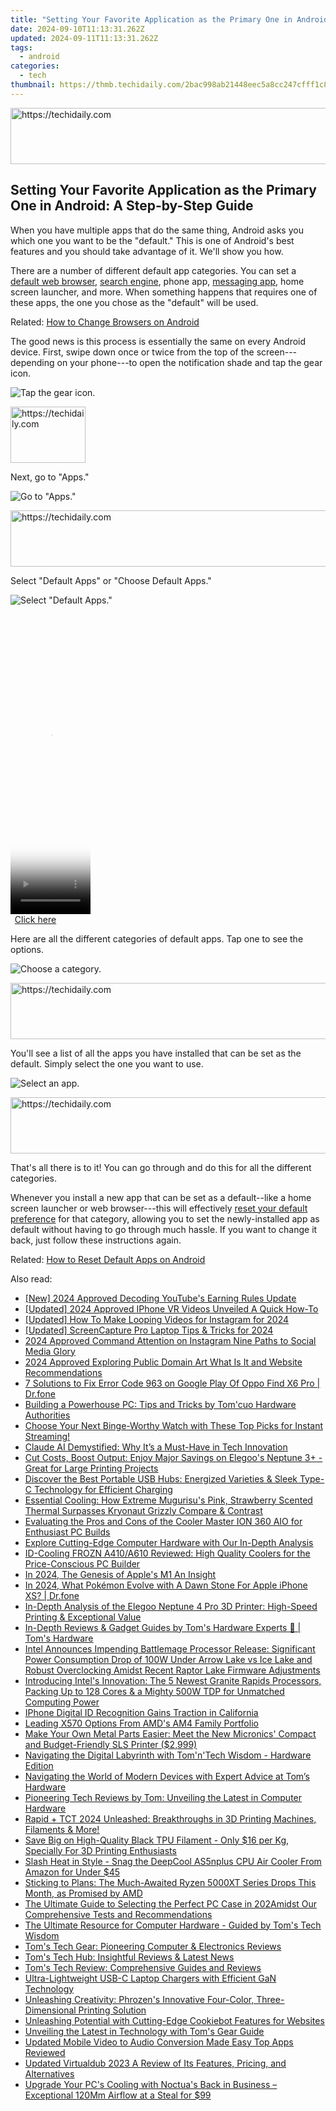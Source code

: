 ```yaml
---
title: "Setting Your Favorite Application as the Primary One in Android: A Step-by-Step Guide"
date: 2024-09-10T11:13:31.262Z
updated: 2024-09-11T11:13:31.262Z
tags:
  - android
categories:
  - tech
thumbnail: https://thmb.techidaily.com/2bac998ab21448eec5a8cc247cfff1c8109a4e1512d9567d4d84793b48ec3fa6.jpg
---
```






<!-- affiliate ads begin -->
<a href="https://appsumo.8odi.net/c/5597632/2123750/7443" target="_top" id="2123750">
  <img src="//a.impactradius-go.com/display-ad/7443-2123750" border="0" alt="https://techidaily.com" width="728" height="90"/>
</a>
<img height="0" width="0" src="https://appsumo.8odi.net/i/5597632/2123750/7443" style="position:absolute;visibility:hidden;" border="0" />
<!-- affiliate ads end -->




## Setting Your Favorite Application as the Primary One in Android: A Step-by-Step Guide

When you have multiple apps that do the same thing, Android asks you which one you want to be the "default." This is one of Android's best features and you should take advantage of it. We'll show you how.

 There are a number of different default app categories. You can set a [default web browser](https://screen-recording.techidaily.com/2024-approved-discovering-the-finest-mac-screen-capture-software/), [search engine](https://android-frp.techidaily.com/in-2024-is-gsm-flasher-adb-legit-full-review-to-bypass-your-realme-v30t-phone-frp-lock-by-drfone-android/), phone app, [messaging app](https://techtrends.techidaily.com/guide-to-activate-or-deactivate-network-discovery-feature-in-windows-11/), home screen launcher, and more. When something happens that requires one of these apps, the one you chose as the "default" will be used.

Related: [How to Change Browsers on Android](https://screen-recording.techidaily.com/2024-approved-discovering-the-finest-mac-screen-capture-software/) 

 The good news is this process is essentially the same on every Android device. First, swipe down once or twice from the top of the screen---depending on your phone---to open the notification shade and tap the gear icon.

![Tap the gear icon.](https://static1.howtogeekimages.com/wordpress/wp-content/uploads/2022/03/2022-03-29_17-02-41.jpg?trim=1,1&amp;bg-color=000&amp;pad=1,1) 





<!-- affiliate ads begin -->
<a href="https://aligracehair.sjv.io/c/5597632/2115925/19272" target="_top" id="2115925">
  <img src="//a.impactradius-go.com/display-ad/19272-2115925" border="0" alt="https://techidaily.com" width="120" height="90"/>
</a>
<img height="0" width="0" src="https://aligracehair.sjv.io/i/5597632/2115925/19272" style="position:absolute;visibility:hidden;" border="0" />
<!-- affiliate ads end -->




 Next, go to "Apps."

![Go to "Apps."](https://static1.howtogeekimages.com/wordpress/wp-content/uploads/2016/10/2022-04-18_15-04-03.jpg) 





<!-- affiliate ads begin -->
<a href="https://unicoeye.pxf.io/c/5597632/2134490/18498" target="_top" id="2134490">
  <img src="//a.impactradius-go.com/display-ad/18498-2134490" border="0" alt="https://techidaily.com" width="728" height="90"/>
</a>
<img height="0" width="0" src="https://unicoeye.pxf.io/i/5597632/2134490/18498" style="position:absolute;visibility:hidden;" border="0" />
<!-- affiliate ads end -->




 Select "Default Apps" or "Choose Default Apps."

![Select "Default Apps."](https://static1.howtogeekimages.com/wordpress/wp-content/uploads/2016/10/2022-04-18_15-04-50.jpg) 





<!-- affiliate ads begin -->
<span id="1977006">
					<video width="128" height="480" style="cursor:pointer"
           poster="//a.impactradius-go.com/display-clicktoplayimage/1977006.png"
           onclick="if(!this.playClicked){this.play();this.setAttribute('controls',true);this.playClicked=true;}">
	   <source src="//a.impactradius-go.com/display-ad/22993-1977006">
	   <img src="//a.impactradius-go.com/display-clicktoplayimage/1977006.png" style="border: none; height: 100%; width: 100%; object-fit: contain">
	</video>
	<div style="width:80px;text-align:center"><a href="javascript:window.open(decodeURIComponent('https%3A%2F%2Fhomestyler.sjv.io%2Fc%2F5597632%2F1977006%2F22993'), '_blank');void(0);">Click here</a></div>
</span>
<img height="0" width="0" src="https://imp.pxf.io/i/5597632/1977006/22993" style="position:absolute;visibility:hidden;" border="0" />
<!-- affiliate ads end -->




 Here are all the different categories of default apps. Tap one to see the options.

![Choose a category.](https://static1.howtogeekimages.com/wordpress/wp-content/uploads/2016/10/2022-04-18_15-06-02.jpg) 





<!-- affiliate ads begin -->
<a href="https://ephamedtechinc.pxf.io/c/5597632/2137215/26400" target="_top" id="2137215">
  <img src="//a.impactradius-go.com/display-ad/26400-2137215" border="0" alt="https://techidaily.com" width="728" height="90"/>
</a>
<img height="0" width="0" src="https://ephamedtechinc.pxf.io/i/5597632/2137215/26400" style="position:absolute;visibility:hidden;" border="0" />
<!-- affiliate ads end -->




 You'll see a list of all the apps you have installed that can be set as the default. Simply select the one you want to use.

![Select an app.](https://static1.howtogeekimages.com/wordpress/wp-content/uploads/2016/10/2022-04-18_15-08-10.jpg) 





<!-- affiliate ads begin -->
<a href="https://aligracehair.sjv.io/c/5597632/2115951/19272" target="_top" id="2115951">
  <img src="//a.impactradius-go.com/display-ad/19272-2115951" border="0" alt="https://techidaily.com" width="728" height="90"/>
</a>
<img height="0" width="0" src="https://aligracehair.sjv.io/i/5597632/2115951/19272" style="position:absolute;visibility:hidden;" border="0" />
<!-- affiliate ads end -->




 That's all there is to it! You can go through and do this for all the different categories.

 Whenever you install a new app that can be set as a default--like a home screen launcher or web browser---this will effectively [reset your default preference](https://ai-driven-video-production.techidaily.com/updated-the-ultimate-list-of-free-security-camera-software/) for that category, allowing you to set the newly-installed app as default without having to go through much hassle. If you want to change it back, just follow these instructions again.

Related: [How to Reset Default Apps on Android](https://ai-driven-video-production.techidaily.com/updated-the-ultimate-list-of-free-security-camera-software/)

<ins class="adsbygoogle"
     style="display:block"
     data-ad-format="autorelaxed"
     data-ad-client="ca-pub-7571918770474297"
     data-ad-slot="1223367746"></ins>



<ins class="adsbygoogle"
     style="display:block"
     data-ad-client="ca-pub-7571918770474297"
     data-ad-slot="8358498916"
     data-ad-format="auto"
     data-full-width-responsive="true"></ins>

<span class="atpl-alsoreadstyle">Also read:</span>
<div><ul>
<li><a href="https://facebook-video-footage.techidaily.com/new-2024-approved-decoding-youtubes-earning-rules-update/"><u>[New] 2024 Approved  Decoding YouTube's Earning Rules Update</u></a></li>
<li><a href="https://vp-tips.techidaily.com/updated-2024-approved-iphone-vr-videos-unveiled-a-quick-how-to/"><u>[Updated] 2024 Approved  IPhone VR Videos Unveiled  A Quick How-To</u></a></li>
<li><a href="https://instagram-video-recordings.techidaily.com/updated-how-to-make-looping-videos-for-instagram-for-2024/"><u>[Updated] How To Make Looping Videos for Instagram for 2024</u></a></li>
<li><a href="https://digital-screen-recording.techidaily.com/updated-screencapture-pro-laptop-tips-and-tricks-for-2024/"><u>[Updated] ScreenCapture Pro  Laptop Tips & Tricks for 2024</u></a></li>
<li><a href="https://article-helps.techidaily.com/2024-approved-command-attention-on-instagram-nine-paths-to-social-media-glory/"><u>2024 Approved  Command Attention on Instagram  Nine Paths to Social Media Glory</u></a></li>
<li><a href="https://some-knowledge.techidaily.com/2024-approved-exploring-public-domain-art-what-is-it-and-website-recommendations/"><u>2024 Approved  Exploring Public Domain Art  What Is It and Website Recommendations</u></a></li>
<li><a href="https://howto.techidaily.com/7-solutions-to-fix-error-code-963-on-google-play-of-oppo-find-x6-pro-drfone-by-drfone-fix-android-problems-fix-android-problems/"><u>7 Solutions to Fix Error Code 963 on Google Play Of Oppo Find X6 Pro | Dr.fone</u></a></li>
<li><a href="https://hardware-tips.techidaily.com/building-a-powerhouse-pc-tips-and-tricks-by-tomcuo-hardware-authorities/"><u>Building a Powerhouse PC: Tips and Tricks by Tom'cuo Hardware Authorities</u></a></li>
<li><a href="https://tech-recovery.techidaily.com/1722896217771-choose-your-next-binge-worthy-watch-with-these-top-picks-for-instant-streaming/"><u>Choose Your Next Binge-Worthy Watch with These Top Picks for Instant Streaming!</u></a></li>
<li><a href="https://tech-hub.techidaily.com/claude-ai-demystified-why-its-a-must-have-in-tech-innovation/"><u>Claude AI Demystified: Why It’s a Must-Have in Tech Innovation</u></a></li>
<li><a href="https://hardware-tips.techidaily.com/cut-costs-boost-output-enjoy-major-savings-on-elegoos-neptune-3plus-great-for-large-printing-projects/"><u>Cut Costs, Boost Output: Enjoy Major Savings on Elegoo's Neptune 3+ - Great for Large Printing Projects</u></a></li>
<li><a href="https://hardware-tips.techidaily.com/discover-the-best-portable-usb-hubs-energized-varieties-and-sleek-type-c-technology-for-efficient-charging/"><u>Discover the Best Portable USB Hubs: Energized Varieties & Sleek Type-C Technology for Efficient Charging</u></a></li>
<li><a href="https://hardware-tips.techidaily.com/essential-cooling-how-extreme-mugurisus-pink-strawberry-scented-thermal-surpasses-kryonaut-grizzly-compare-and-contrast/"><u>Essential Cooling: How Extreme Mugurisu's Pink, Strawberry Scented Thermal Surpasses Kryonaut Grizzly Compare & Contrast</u></a></li>
<li><a href="https://hardware-tips.techidaily.com/evaluating-the-pros-and-cons-of-the-cooler-master-ion-360-aio-for-enthusiast-pc-builds/"><u>Evaluating the Pros and Cons of the Cooler Master ION 360 AIO for Enthusiast PC Builds</u></a></li>
<li><a href="https://hardware-tips.techidaily.com/explore-cutting-edge-computer-hardware-with-our-in-depth-analysis/"><u>Explore Cutting-Edge Computer Hardware with Our In-Depth Analysis</u></a></li>
<li><a href="https://hardware-tips.techidaily.com/id-cooling-frozn-a410a610-reviewed-high-quality-coolers-for-the-price-conscious-pc-builder/"><u>ID-Cooling FROZN A410/A610 Reviewed: High Quality Coolers for the Price-Conscious PC Builder</u></a></li>
<li><a href="https://some-approaches.techidaily.com/in-2024-the-genesis-of-apples-m1-an-insight/"><u>In 2024, The Genesis of Apple's M1  An Insight</u></a></li>
<li><a href="https://ios-pokemon-go.techidaily.com/in-2024-what-pokemon-evolve-with-a-dawn-stone-for-apple-iphone-xs-drfone-by-drfone-virtual-ios/"><u>In 2024, What Pokémon Evolve with A Dawn Stone For Apple iPhone XS? | Dr.fone</u></a></li>
<li><a href="https://hardware-tips.techidaily.com/in-depth-analysis-of-the-elegoo-neptune-4-pro-3d-printer-high-speed-printing-and-exceptional-value/"><u>In-Depth Analysis of the Elegoo Neptune 4 Pro 3D Printer: High-Speed Printing & Exceptional Value</u></a></li>
<li><a href="https://hardware-tips.techidaily.com/in-depth-reviews-and-gadget-guides-by-toms-hardware-experts-toms-hardware/"><u>In-Depth Reviews & Gadget Guides by Tom's Hardware Experts 📱 | Tom's Hardware</u></a></li>
<li><a href="https://hardware-tips.techidaily.com/intel-announces-impending-battlemage-processor-release-significant-power-consumption-drop-of-100w-under-arrow-lake-vs-ice-lake-and-robust-overclocking-amids41/"><u>Intel Announces Impending Battlemage Processor Release: Significant Power Consumption Drop of 100W Under Arrow Lake vs Ice Lake and Robust Overclocking Amidst Recent Raptor Lake Firmware Adjustments</u></a></li>
<li><a href="https://hardware-tips.techidaily.com/introducing-intels-innovation-the-5-newest-granite-rapids-processors-packing-up-to-128-cores-and-a-mighty-500w-tdp-for-unmatched-computing-power/"><u>Introducing Intel's Innovation: The 5 Newest Granite Rapids Processors, Packing Up to 128 Cores & a Mighty 500W TDP for Unmatched Computing Power</u></a></li>
<li><a href="https://blog-min.techidaily.com/iphone-digital-id-recognition-gains-traction-in-california/"><u>IPhone Digital ID Recognition Gains Traction in California</u></a></li>
<li><a href="https://hardware-tips.techidaily.com/leading-x570-options-from-amds-am4-family-portfolio/"><u>Leading X570 Options From AMD's AM4 Family Portfolio</u></a></li>
<li><a href="https://hardware-tips.techidaily.com/make-your-own-metal-parts-easier-meet-the-new-micronics-compact-and-budget-friendly-sls-printer-2999/"><u>Make Your Own Metal Parts Easier: Meet the New Micronics' Compact and Budget-Friendly SLS Printer ($2,999)</u></a></li>
<li><a href="https://hardware-tips.techidaily.com/navigating-the-digital-labyrinth-with-tomntech-wisdom-hardware-edition/"><u>Navigating the Digital Labyrinth with Tom'n'Tech Wisdom - Hardware Edition</u></a></li>
<li><a href="https://hardware-tips.techidaily.com/navigating-the-world-of-modern-devices-with-expert-advice-at-toms-hardware/"><u>Navigating the World of Modern Devices with Expert Advice at Tom’s Hardware</u></a></li>
<li><a href="https://hardware-tips.techidaily.com/pioneering-tech-reviews-by-tom-unveiling-the-latest-in-computer-hardware/"><u>Pioneering Tech Reviews by Tom: Unveiling the Latest in Computer Hardware</u></a></li>
<li><a href="https://hardware-tips.techidaily.com/rapid-plus-tct-2024-unleashed-breakthroughs-in-3d-printing-machines-filaments-and-more/"><u>Rapid + TCT 2024 Unleashed: Breakthroughs in 3D Printing Machines, Filaments & More!</u></a></li>
<li><a href="https://hardware-tips.techidaily.com/1723125169446-save-big-on-high-quality-black-tpu-filament-only-16-per-kg-specially-for-3d-printing-enthusiasts/"><u>Save Big on High-Quality Black TPU Filament - Only $16 per Kg, Specially For 3D Printing Enthusiasts</u></a></li>
<li><a href="https://hardware-tips.techidaily.com/slash-heat-in-style-snag-the-deepcool-as5nplus-cpu-air-cooler-from-amazon-for-under-45/"><u>Slash Heat in Style - Snag the DeepCool AS5nplus CPU Air Cooler From Amazon for Under $45</u></a></li>
<li><a href="https://hardware-tips.techidaily.com/sticking-to-plans-the-much-awaited-ryzen-5000xt-series-drops-this-month-as-promised-by-amd/"><u>Sticking to Plans: The Much-Awaited Ryzen 5000XT Series Drops This Month, as Promised by AMD</u></a></li>
<li><a href="https://hardware-tips.techidaily.com/the-ultimate-guide-to-selecting-the-perfect-pc-case-in-202amidst-our-comprehensive-tests-and-recommendations/"><u>The Ultimate Guide to Selecting the Perfect PC Case in 202Amidst Our Comprehensive Tests and Recommendations</u></a></li>
<li><a href="https://hardware-tips.techidaily.com/the-ultimate-resource-for-computer-hardware-guided-by-toms-tech-wisdom/"><u>The Ultimate Resource for Computer Hardware - Guided by Tom's Tech Wisdom</u></a></li>
<li><a href="https://hardware-tips.techidaily.com/toms-tech-gear-pioneering-computer-and-electronics-reviews/"><u>Tom's Tech Gear: Pioneering Computer & Electronics Reviews</u></a></li>
<li><a href="https://hardware-tips.techidaily.com/toms-tech-hub-insightful-reviews-and-latest-news/"><u>Tom's Tech Hub: Insightful Reviews & Latest News</u></a></li>
<li><a href="https://hardware-tips.techidaily.com/toms-tech-review-comprehensive-guides-and-reviews/"><u>Tom's Tech Review: Comprehensive Guides and Reviews</u></a></li>
<li><a href="https://hardware-tips.techidaily.com/ultra-lightweight-usb-c-laptop-chargers-with-efficient-gan-technology/"><u>Ultra-Lightweight USB-C Laptop Chargers with Efficient GaN Technology</u></a></li>
<li><a href="https://hardware-tips.techidaily.com/unleashing-creativity-phrozens-innovative-four-color-three-dimensional-printing-solution/"><u>Unleashing Creativity: Phrozen's Innovative Four-Color, Three-Dimensional Printing Solution</u></a></li>
<li><a href="https://data-safeguard.techidaily.com/unleashing-potential-with-cutting-edge-cookiebot-features-for-websites/"><u>Unleashing Potential with Cutting-Edge Cookiebot Features for Websites</u></a></li>
<li><a href="https://hardware-tips.techidaily.com/unveiling-the-latest-in-technology-with-toms-gear-guide/"><u>Unveiling the Latest in Technology with Tom's Gear Guide</u></a></li>
<li><a href="https://ai-driven-video-production.techidaily.com/updated-mobile-video-to-audio-conversion-made-easy-top-apps-reviewed/"><u>Updated Mobile Video to Audio Conversion Made Easy Top Apps Reviewed</u></a></li>
<li><a href="https://smart-video-creator.techidaily.com/updated-virtualdub-2023-a-review-of-its-features-pricing-and-alternatives/"><u>Updated Virtualdub 2023 A Review of Its Features, Pricing, and Alternatives</u></a></li>
<li><a href="https://hardware-tips.techidaily.com/1723175727174-upgrade-your-pcs-cooling-with-noctuas-back-in-business-exceptional-120mm-airflow-at-a-steal-for-99/"><u>Upgrade Your PC's Cooling with Noctua's Back in Business – Exceptional 120Mm Airflow at a Steal for $99</u></a></li>
</ul></div>
